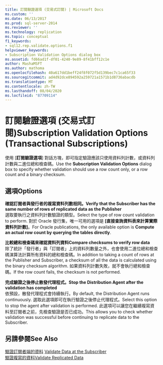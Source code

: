 ```yaml
---
title: 訂閱驗證選項 (交易式訂閱) | Microsoft Docs
ms.custom: ''
ms.date: 06/13/2017
ms.prod: sql-server-2014
ms.reviewer: ''
ms.technology: replication
ms.topic: conceptual
f1_keywords:
- sql12.rep.validate.options.f1
helpviewer_keywords:
- Subscription Validation Options dialog box
ms.assetid: fd66ad1f-df01-4240-9e89-8f41bff12c1e
author: MashaMSFT
ms.author: mathoma
ms.openlocfilehash: 40a617dd1beff24f8f072f5d139bec7c1ca65f33
ms.sourcegitcommit: ad4d92dce894592a259721a1571b1d8736abacdb
ms.translationtype: MT
ms.contentlocale: zh-TW
ms.lasthandoff: 08/04/2020
ms.locfileid: "87709114"
---
```

# <a name="subscription-validation-options-transactional-subscriptions"></a><span data-ttu-id="3eb5b-102">訂閱驗證選項 (交易式訂閱)</span><span class="sxs-lookup"><span data-stu-id="3eb5b-102">Subscription Validation Options (Transactional Subscriptions)</span></span>
  <span data-ttu-id="3eb5b-103">使用 [**訂閱驗證選項**] 對話方塊，即可指定驗證應該只使用資料列計數，或資料列計數與二進位總和檢查碼。</span><span class="sxs-lookup"><span data-stu-id="3eb5b-103">Use the **Subscription Validation Options** dialog box to specify whether validation should use a row count only, or a row count and a binary checksum.</span></span>  
  
## <a name="options"></a><span data-ttu-id="3eb5b-104">選項</span><span class="sxs-lookup"><span data-stu-id="3eb5b-104">Options</span></span>  
 <span data-ttu-id="3eb5b-105">**確認訂閱者與發行者的複寫資料列數相同。**</span><span class="sxs-lookup"><span data-stu-id="3eb5b-105">**Verify that the Subscriber has the same number of rows of replicated data as the Publisher**</span></span>  
 <span data-ttu-id="3eb5b-106">選取要執行之資料列計數驗證的類型。</span><span class="sxs-lookup"><span data-stu-id="3eb5b-106">Select the type of row count validation to perform.</span></span> <span data-ttu-id="3eb5b-107">對於 Oracle 發行集，唯一可用的選項是 **[直接查詢資料表來計算實際資料列計數]**。</span><span class="sxs-lookup"><span data-stu-id="3eb5b-107">For Oracle publications, the only available option is **Compute an actual row count by querying the tables directly**.</span></span>  
  
 <span data-ttu-id="3eb5b-108">**比較總和檢查碼來確認資料列資料**</span><span class="sxs-lookup"><span data-stu-id="3eb5b-108">**Compare checksums to verify row data**</span></span>  
 <span data-ttu-id="3eb5b-109">除了統計「發行者」與「訂閱者」上的資料列數量之外，也會使用二進位總和檢查碼演算法計算所有資料的總和檢查碼。</span><span class="sxs-lookup"><span data-stu-id="3eb5b-109">In addition to taking a count of rows at the Publisher and Subscriber, a checksum of all the data is calculated using the binary checksum algorithm.</span></span> <span data-ttu-id="3eb5b-110">如果資料列計數失敗，就不會執行總和檢查碼。</span><span class="sxs-lookup"><span data-stu-id="3eb5b-110">If the row count fails, the checksum is not performed.</span></span>  
  
 <span data-ttu-id="3eb5b-111">**完成驗證之後停止散發代理程式。**</span><span class="sxs-lookup"><span data-stu-id="3eb5b-111">**Stop the Distribution Agent after the validation has completed**</span></span>  
 <span data-ttu-id="3eb5b-112">依預設，散發代理程式會持續執行。</span><span class="sxs-lookup"><span data-stu-id="3eb5b-112">By default, the Distribution Agent runs continuously.</span></span> <span data-ttu-id="3eb5b-113">選取此選項即可在執行驗證之後停止代理程式。</span><span class="sxs-lookup"><span data-stu-id="3eb5b-113">Select this option to stop the agent after validation is performed.</span></span> <span data-ttu-id="3eb5b-114">此選項可以讓您在繼續複寫資料至訂閱者之前，先檢查驗證是否已成功。</span><span class="sxs-lookup"><span data-stu-id="3eb5b-114">This allows you to check whether validation was successful before continuing to replicate data to the Subscriber.</span></span>  
  
## <a name="see-also"></a><span data-ttu-id="3eb5b-115">另請參閱</span><span class="sxs-lookup"><span data-stu-id="3eb5b-115">See Also</span></span>  
 <span data-ttu-id="3eb5b-116">[驗證訂閱者端的資料](validate-data-at-the-subscriber.md) </span><span class="sxs-lookup"><span data-stu-id="3eb5b-116">[Validate Data at the Subscriber](validate-data-at-the-subscriber.md) </span></span>  
 [<span data-ttu-id="3eb5b-117">驗證複寫的資料</span><span class="sxs-lookup"><span data-stu-id="3eb5b-117">Validate Replicated Data</span></span>](validate-data-at-the-subscriber.md)  
  
  

